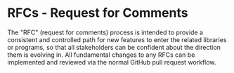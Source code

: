 # RFCs - Request for Comments
The "RFC" (request for comments) process is intended to provide a consistent and controlled path for new features to enter the related libraries or programs, so that all stakeholders can be confident about the direction them is evolving in. All fundamental changes to any RFCs can be implemented and reviewed via the normal GitHub pull request workflow.
